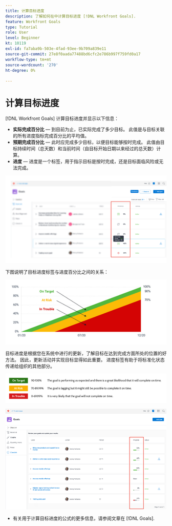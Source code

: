 ```yaml
---
title: 计算目标进度
description: 了解如何在中计算目标进度 [!DNL Workfront Goals].
feature: Workfront Goals
type: Tutorial
role: User
level: Beginner
kt: 10119
exl-id: fa7aba9b-503e-4fad-93ee-9b709a839e11
source-git-commit: 27e8f0aada77488bd6cfc2e786b997f759fd0a17
workflow-type: tm+mt
source-wordcount: '270'
ht-degree: 0%

---
```


# 计算目标进度

[!DNL Workfront Goals] 计算目标进度并显示以下信息：

* **实际完成百分比** — 到目前为止，已实际完成了多少目标。 此值是与目标关联的所有进度指标完成百分比的平均值。
* **预期完成百分比** — 此时应完成多少目标，以便目标能够按时完成。 此值由目标持续时间（总天数）和当前时间（自目标开始日期以来经过的总天数）计算。
* **进度** — 进度是一个标签，用于指示目标是按时完成，还是目标面临风险或无法完成。

![中目标进度的屏幕截图 [!DNL Workfront Goals]](assets/13-workfront-goals-percent-complete.png)

下图说明了目标进度标签与进度百分比之间的关系：

![一个图表，用于说明目标进度标签与进度百分比之间的关系](assets/14-workfront-goals-progress-statuses.jpeg)

目标进度是根据您在系统中进行的更新，了解目标在达到完成方面所处的位置的好方法。 因此，更新活动并实现目标显得如此重要。 进度标签有助于将标准化状态传递给组织的其他部分。

![覆盖 [!DNL Workfront Goals]](assets/15-workfront-goals-progress-bar-code.png)

![中目标进度百分比列的屏幕截图 [!UICONTROL Check-in] 部分 [!DNL Workfront Goals]](assets/16-workfront-goals-progress-status-bar.png)

<!-- Learn more graphic -->

* 有关用于计算目标进度的公式的更多信息，请参阅文章在 [!DNL   Goals].


<!-- need link to documentation article, above -->
